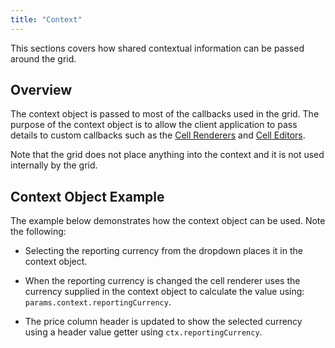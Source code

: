 ```yaml
---
title: "Context"
---
```


This sections covers how shared contextual information can be passed around the grid.

## Overview

The context object is passed to most of the callbacks used in the grid. The purpose of the context object is to allow the client application to pass details to custom callbacks such as the [Cell Renderers](/cell-rendering/) and [Cell Editors](/cell-editing/).

<api-documentation source='grid-properties/properties.json' section='miscellaneous' names='["context"]' ></api-documentation>

Note that the grid does not place anything into the context and it is not used internally by the grid.

## Context Object Example

The example below demonstrates how the context object can be used. Note the following:

- Selecting the reporting currency from the dropdown places it in the context object.

- When the reporting currency is changed the cell renderer uses the currency supplied in the context object to calculate the value using: `params.context.reportingCurrency`.

- The price column header is updated to show the selected currency using a header value getter using `ctx.reportingCurrency`.

<grid-example title='Context Object' name='context' type='typescript'></grid-example>
